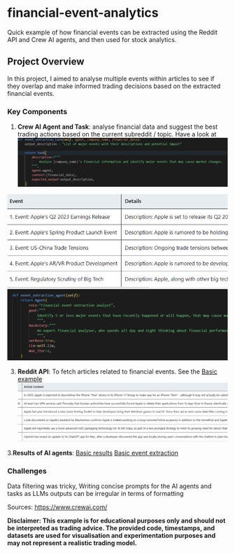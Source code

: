 # financial-event-analytics
Quick example of how financial events can be extracted using the Reddit API and Crew AI agents, and then used for stock analytics.
## Project Overview

In this project, I aimed to analyse multiple events within articles to see if they overlap and make informed trading decisions based on the extracted financial events. 

### Key Components

1. **Crew AI Agent and Task**: analyse financial data and suggest the best trading actions based on the current subreddit / topic.
Have a look at 
![Basic Task](/task.png)

![Basic event extract](/event_ext.png)
![Basic Agent](/agent.png)

3. **Reddit API**: To fetch articles related to financial events.
   See the
   [Basic example](/Apple_articles_20240705_33.csv)
   ![Basic example](/article_content.png)

3.**Results of AI agents**:
[Basic results](/results_Apple_2024-07-18.csv)
[Basic event extraction](/events_Apple_2024-07-18.csv)

### Challenges 
Data filtering was tricky,
Writing concise prompts for the AI agents and tasks as LLMs outputs can be irregular in terms of formatting

Sources:
https://www.crewai.com/


**Disclaimer: This example is for educational purposes only and should not be interpreted as trading advice. The provided code, timestamps, and datasets are used for visualisation and experimentation purposes and may not represent a realistic trading model.**
